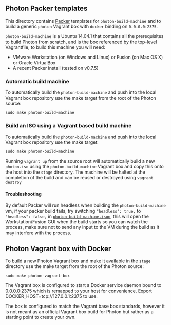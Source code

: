 ## Photon Packer templates

This directory contains [Packer](http://packer.io) templates for `photon-build-machine` and to build a generic `photon` Vagrant box with `docker` binding on `0.0.0.0:2375`.

`photon-build-machine` is a Ubuntu 14.04.1 that contains all the prerequisites to build Photon from scratch, and is the box referenced by the top-level Vagrantfile, to build this machine you will need:

- VMware Workstation (on Windows and Linux) or Fusion (on Mac OS X) or Oracle VirtualBox
- A recent Packer install (tested on v0.7.5)

### Automatic build machine
To automatically build the `photon-build-machine` and push into the local Vagrant box repository use the make target from the root of the Photon source:
```
sudo make photon-build-machine
```

### Build an ISO using a Vagrant based build machine
To automatically build the `photon-build-machine` and push into the local Vagrant box repository use the make target:
```
sudo make photon-build-machine
```
Running `vagrant up` from the source root will automatically build a new `photon.iso` using the `photon-build-machine` Vagrant box and copy this onto the host into the `stage` directory. The machine will be halted at the completion of the build and can be reused or destroyed using `vagrant destroy`

#### Troubleshooting

By default Packer will run headless when building the `photon-build-machine` vm, if your packer build fails, try switching `"headless": true,` to `"headless": false,` in [`photon-build-machine.json`](https://github.com/frapposelli/photon/blob/master/support/packer-templates/photon-build-machine.json#L8), this will open the Workstation/Fusion GUI when the build starts so you can watch the process, make sure not to send any input to the VM during the build as it may interfere with the process.

## Photon Vagrant box with Docker
To build a new Photon Vagrant box and make it available in the `stage` directory use the make target from the root of the Photon source:
```
sudo make photon-vagrant-box
```
The Vagrant box is configured to start a Docker service daemon bound to 0.0.0.0:2375 which is remapped to your host for convenience. Export DOCKER_HOST=tcp://127.0.0.1:2375 to use.

The box is configured to match the Vagrant base box standards, however it is not meant as an official Vagrant box build for Photon but rather as a starting point to create your own.
